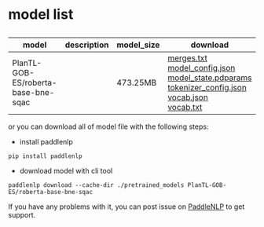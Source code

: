 #  model list

##  

| model  | description | model_size  | download         |
| --- | --- | --- | --- |
|PlanTL-GOB-ES/roberta-base-bne-sqac|  | 473.25MB | [merges.txt](https://bj.bcebos.com/paddlenlp/models/community/PlanTL-GOB-ES/roberta-base-bne-sqac/merges.txt)<br>[model_config.json](https://bj.bcebos.com/paddlenlp/models/community/PlanTL-GOB-ES/roberta-base-bne-sqac/model_config.json)<br>[model_state.pdparams](https://bj.bcebos.com/paddlenlp/models/community/PlanTL-GOB-ES/roberta-base-bne-sqac/model_state.pdparams)<br>[tokenizer_config.json](https://bj.bcebos.com/paddlenlp/models/community/PlanTL-GOB-ES/roberta-base-bne-sqac/tokenizer_config.json)<br>[vocab.json](https://bj.bcebos.com/paddlenlp/models/community/PlanTL-GOB-ES/roberta-base-bne-sqac/vocab.json)<br>[vocab.txt](https://bj.bcebos.com/paddlenlp/models/community/PlanTL-GOB-ES/roberta-base-bne-sqac/vocab.txt) |

or you can download all of model file with the following steps:

* install paddlenlp

```shell
pip install paddlenlp
```

* download model with cli tool

```shell
paddlenlp download --cache-dir ./pretrained_models PlanTL-GOB-ES/roberta-base-bne-sqac
```

If you have any problems with it, you can post issue on [PaddleNLP](https://github.com/PaddlePaddle/PaddleNLP) to get support.
